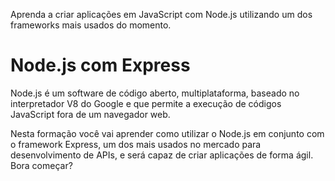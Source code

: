 Aprenda a criar aplicações em JavaScript com Node.js utilizando um dos frameworks mais usados do momento.

# Node.js com Express

Node.js é um software de código aberto, multiplataforma, baseado no interpretador V8 do Google e que permite a execução de códigos JavaScript fora de um navegador web.

Nesta formação você vai aprender como utilizar o Node.js em conjunto com o framework Express, um dos mais usados no mercado para desenvolvimento de APIs, e será capaz de criar aplicações de forma ágil. Bora começar?